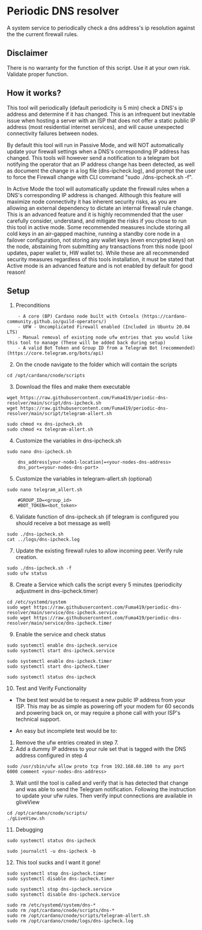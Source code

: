 # Periodic DNS resolver
A system service to periodically check a dns address's ip resolution against the the current firewall rules.
## Disclaimer
There is no warranty for the function of this script. Use it at your own risk. Validate proper function.
## How it works?
This tool will periodically (default periodicity is 5 min) check a DNS's ip address and determine if it has changed. This is an infrequent but inevitable issue when hosting a server with an ISP that does not offer a static public IP address (most residential internet services), and will cause unexpected connectivity failures between nodes.

By default this tool will run in Passive Mode, and will NOT automatically update your firewall settings when a DNS's corresponding IP address has changed. This tools will however send a notification to a telegram bot notifying the operator that an IP address change has been detected, as well as document the change in a log file (dns-ipcheck.log), and prompt the user to force the Firewall change with CLI command "sudo ./dns-ipcheck.sh -f". 

In Active Mode the tool will automatically update the firewall rules when a DNS's corresponding IP address is changed. Although this feature will maximize node connectivity it has inherent security risks, as you are allowing an external dependency to dictate an internal firewall rule change. This is an advanced feature and it is highly recommended that the user carefully consider, understand, and mitigate the risks if you chose to run this tool in active mode. Some recommended measures include storing all cold keys in an air-gapped machine, running a standby core node in a failover configuration, not storing any wallet keys (even encrypted keys) on the node, abstaining from submitting any transactions from this node (pool updates, paper wallet tx, HW wallet tx). While these are all recommended security measures regardless of this tools installation, it must be stated that Active mode is an advanced feature and is not enabled by default for good reason!

## Setup

1. Preconditions
```
    - A core (BP) Cardano node built with Cntools (https://cardano-community.github.io/guild-operators/)
    - UFW - Uncomplicated Firewall enabled (Included in Ubuntu 20.04 LTS)
    - Manual removal of existing node ufw entries that you would like this tool to manage (These will be added back during setup)
    - A valid Bot Token and Group ID from a Telegram Bot (recommended)(https://core.telegram.org/bots/api)
```


2. On the cnode navigate to the folder which will contain the scripts
```
cd /opt/cardano/cnode/scripts
```
3. Download the files and make them executable
```
wget https://raw.githubusercontent.com/Fuma419/periodic-dns-resolver/main/script/dns-ipcheck.sh
wget https://raw.githubusercontent.com/Fuma419/periodic-dns-resolver/main/script/telegram-allert.sh

sudo chmod +x dns-ipcheck.sh
sudo chmod +x telegram-allert.sh
```
4. Customize the variables in dns-ipcheck.sh
```
sudo nano dns-ipcheck.sh
```
        dns_address[your-node1-location]=<your-nodes-dns-address>
        dns_port=<your-nodes-dns-port>

5. Customize the variables in telegram-allert.sh (optional)
```
sudo nano telegram_allert.sh
```
        #GROUP_ID=<group_id>
        #BOT_TOKEN=<bot_token>

6. Validate function of dns-ipcheck.sh (if telegram is configured you should receive a bot message as well)
```
sudo ./dns-ipcheck.sh
cat ../logs/dns-ipcheck.log
```

7. Update the existing firewall rules to allow incoming peer. Verify rule creation.
```
sudo ./dns-ipcheck.sh -f
sudo ufw status
```

8. Create a Service which calls the script every 5 minutes (periodicity adjustment in dns-ipcheck.timer)
```
cd /etc/systemd/system
sudo wget https://raw.githubusercontent.com/Fuma419/periodic-dns-resolver/main/service/dns-ipcheck.service
sudo wget https://raw.githubusercontent.com/Fuma419/periodic-dns-resolver/main/service/dns-ipcheck.timer
```

9. Enable the service and check status
```
sudo systemctl enable dns-ipcheck.service
sudo systemctl start dns-ipcheck.service

sudo systemctl enable dns-ipcheck.timer
sudo systemctl start dns-ipcheck.timer

sudo systemctl status dns-ipcheck
```

10. Test and Verify Functionality

- The best test would be to request a new public IP address from your ISP. This may be as simple as powering off your modem for 60 seconds and powering back on, or may require a phone call with your ISP's technical support.

- An easy but incomplete test would be to:
1. Remove the ufw entries created in step 7.
2. Add a dummy IP address to your rule set that is tagged with the DNS address configured in step 4
```
sudo /usr/sbin/ufw allow proto tcp from 192.168.68.100 to any port 6000 comment <your-nodes-dns-address>
```
3. Wait until the tool is called and verify that is has detected that change and was able to send the Telegram notification. Following the instruction to update your ufw rules. Then verify input connections are available in gliveView
```
cd /opt/cardano/cnode/scripts/
./gLiveView.sh
```

11. Debugging
```
sudo systemctl status dns-ipcheck
```
```
sudo journalctl -u dns-ipcheck -b
```

12. This tool sucks and I want it gone!
```
sudo systemctl stop dns-ipcheck.timer
sudo systemctl disable dns-ipcheck.timer

sudo systemctl stop dns-ipcheck.service
sudo systemctl disable dns-ipcheck.service

sudo rm /etc/systemd/system/dns-*
sudo rm /opt/cardano/cnode/scripts/dns-*
sudo rm /opt/cardano/cnode/scripts/telegram-allert.sh
sudo rm /opt/cardano/cnode/logs/dns-ipcheck.log

